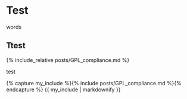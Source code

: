 # Test

words

## Ttest

{% include_relative posts/GPL_compliance.md %}

test

{% capture my_include %}{% include posts/GPL_compliance.md %}{% endcapture %}
{{ my_include | markdownify }}
